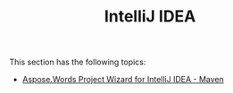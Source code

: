 ﻿---
title: IntelliJ IDEA
second_title: Aspose.Words for Java
articleTitle: IntelliJ IDEA
linktitle: IntelliJ IDEA
description: "IntelliJ IDEA: using Aspose.Words for Java."
type: docs
weight: 70
url: /java/aspose-words-java-for-intellij-idea/
---

This section has the following topics:

- [Aspose.Words Project Wizard for IntelliJ IDEA - Maven](/words/java/aspose-words-project-wizard-for-intellij-idea-maven/)
